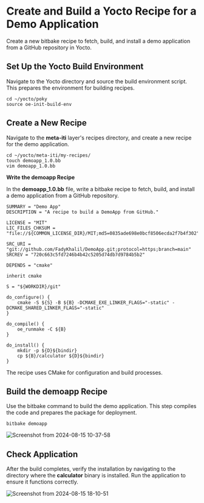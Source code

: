 # Create and Build a Yocto Recipe for a Demo Application
Create a new bitbake recipe to fetch, build, and install a demo application from a GitHub repository in Yocto.

## Set Up the Yocto Build Environment
Navigate to the Yocto directory and source the build environment script. This prepares the environment for building recipes.
```
cd ~/yocto/poky
source oe-init-build-env
```

## Create a New Recipe
Navigate to the **meta-iti** layer's recipes directory, and create a new recipe for the demo application.
```
cd ~/yocto/meta-iti/my-recipes/
touch demoapp_1.0.bb
vim demoapp_1.0.bb
```
**Write the demoapp Recipe**

In the **demoapp_1.0.bb** file, write a bitbake recipe to fetch, build, and install a demo application from a GitHub repository. 
```
SUMMARY = "Demo App"
DESCRIPTION = "A recipe to build a DemoApp from GitHub."

LICENSE = "MIT"
LIC_FILES_CHKSUM = "file://${COMMON_LICENSE_DIR}/MIT;md5=0835ade698e0bcf8506ecda2f7b4f302"

SRC_URI = "git://github.com/FadyKhalil/DemoApp.git;protocol=https;branch=main"
SRCREV = "720c663c5fd7246b4b42c5205d74db7d9784b5b2"

DEPENDS = "cmake"

inherit cmake

S = "${WORKDIR}/git"

do_configure() {
    cmake -S ${S} -B ${B} -DCMAKE_EXE_LINKER_FLAGS="-static" -DCMAKE_SHARED_LINKER_FLAGS="-static"
}

do_compile() {
    oe_runmake -C ${B}
}

do_install() {
    mkdir -p ${D}${bindir}
    cp ${B}/calculator ${D}${bindir}
}
```
The recipe uses CMake for configuration and build processes.

## Build the demoapp Recipe
Use the bitbake command to build the demo application. This step compiles the code and prepares the package for deployment.
```
bitbake demoapp
```
![Screenshot from 2024-08-15 10-37-58](https://github.com/user-attachments/assets/9c333f3e-cd76-4248-a8d2-bf81c288c5d1)

## Check Application
After the build completes, verify the installation by navigating to the directory where the **calculator** binary is installed. Run the application to ensure it functions correctly.

![Screenshot from 2024-08-15 18-10-51](https://github.com/user-attachments/assets/5a9c0e46-e483-49a3-8246-dc02f5edb2d7)

